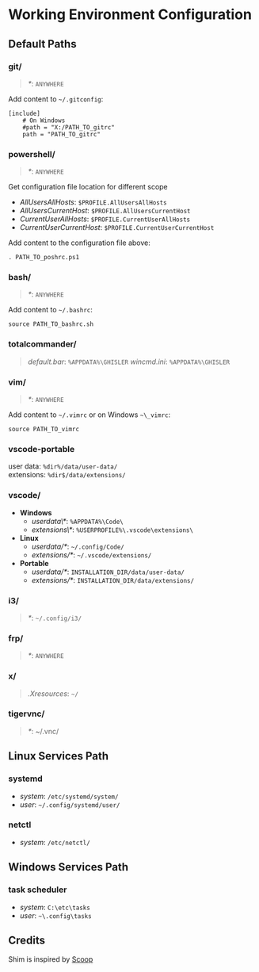 # Working Environment Configuration

## Default Paths

### git/
> *\**: `ANYWHERE`

Add content to `~/.gitconfig`:
```
[include]
    # On Windows
    #path = "X:/PATH_TO_gitrc"
    path = "PATH_TO_gitrc"
```

### powershell/
> *\**: `ANYWHERE`

Get configuration file location for different scope  
- *AllUsersAllHosts*: `$PROFILE.AllUsersAllHosts`  
- *AllUsersCurrentHost*: `$PROFILE.AllUsersCurrentHost`  
- *CurrentUserAllHosts*: `$PROFILE.CurrentUserAllHosts`  
- *CurrentUserCurrentHost*: `$PROFILE.CurrentUserCurrentHost`  

Add content to the configuration file above:
```
. PATH_TO_poshrc.ps1
```

### bash/
> *\**: `ANYWHERE`

Add content to `~/.bashrc`:
```
source PATH_TO_bashrc.sh
```

### totalcommander/
> *default.bar*: `%APPDATA%\GHISLER`
> *wincmd.ini*: `%APPDATA%\GHISLER`

### vim/
> *\**: `ANYWHERE`

Add content to `~/.vimrc` or on Windows `~\_vimrc`:
```
source PATH_TO_vimrc
```

### vscode-portable
user data: `%dir%/data/user-data/`  
extensions: `%dir$/data/extensions/`  

### vscode/
- **Windows**
  - *userdata\\\**: `%APPDATA%\Code\`
  - *extensions\\\**: `%USERPROFILE%\.vscode\extensions\`
- **Linux** 
  - *userdata/\**: `~/.config/Code/`
  - *extensions/\**: `~/.vscode/extensions/`
- **Portable**
  - *userdata/\**: `INSTALLATION_DIR/data/user-data/`
  - *extensions/\**: `INSTALLATION_DIR/data/extensions/`


### i3/
> *\**: `~/.config/i3/`

### frp/
> *\**: `ANYWHERE`

### x/
> *.Xresources*: `~/`

### tigervnc/
> *\**: ~/.vnc/

## Linux Services Path

### systemd
- *system*: `/etc/systemd/system/`
- *user*: `~/.config/systemd/user/`

### netctl
- *system*: `/etc/netctl/`

## Windows Services Path

### task scheduler
- *system*: `C:\etc\tasks`
- *user*: `~\.config\tasks`

## Credits
Shim is inspired by [Scoop](https://github.com/lukesampson/scoop)